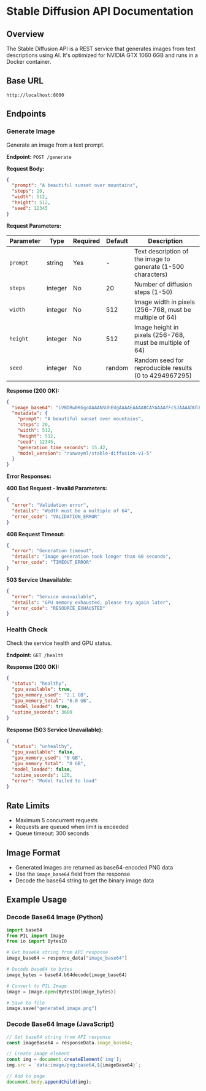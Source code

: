 # Stable Diffusion API Documentation

## Overview

The Stable Diffusion API is a REST service that generates images from text descriptions using AI. It's optimized for NVIDIA GTX 1060 6GB and runs in a Docker container.

## Base URL

```
http://localhost:8000
```

## Endpoints

### Generate Image

Generate an image from a text prompt.

**Endpoint:** `POST /generate`

**Request Body:**

```json
{
  "prompt": "A beautiful sunset over mountains",
  "steps": 20,
  "width": 512,
  "height": 512,
  "seed": 12345
}
```

**Request Parameters:**

| Parameter | Type | Required | Default | Description |
|-----------|------|----------|---------|-------------|
| `prompt` | string | Yes | - | Text description of the image to generate (1-500 characters) |
| `steps` | integer | No | 20 | Number of diffusion steps (1-50) |
| `width` | integer | No | 512 | Image width in pixels (256-768, must be multiple of 64) |
| `height` | integer | No | 512 | Image height in pixels (256-768, must be multiple of 64) |
| `seed` | integer | No | random | Random seed for reproducible results (0 to 4294967295) |

**Response (200 OK):**

```json
{
  "image_base64": "iVBORw0KGgoAAAANSUhEUgAAAAEAAAABCAYAAAAfFcSJAAAADUlEQVR42mP8/5+hHgAHggJ/PchI7wAAAABJRU5ErkJggg==",
  "metadata": {
    "prompt": "A beautiful sunset over mountains",
    "steps": 20,
    "width": 512,
    "height": 512,
    "seed": 12345,
    "generation_time_seconds": 15.42,
    "model_version": "runwayml/stable-diffusion-v1-5"
  }
}
```

**Error Responses:**

**400 Bad Request - Invalid Parameters:**
```json
{
  "error": "Validation error",
  "details": "Width must be a multiple of 64",
  "error_code": "VALIDATION_ERROR"
}
```

**408 Request Timeout:**
```json
{
  "error": "Generation timeout",
  "details": "Image generation took longer than 60 seconds",
  "error_code": "TIMEOUT_ERROR"
}
```

**503 Service Unavailable:**
```json
{
  "error": "Service unavailable",
  "details": "GPU memory exhausted, please try again later",
  "error_code": "RESOURCE_EXHAUSTED"
}
```

### Health Check

Check the service health and GPU status.

**Endpoint:** `GET /health`

**Response (200 OK):**

```json
{
  "status": "healthy",
  "gpu_available": true,
  "gpu_memory_used": "2.1 GB",
  "gpu_memory_total": "6.0 GB",
  "model_loaded": true,
  "uptime_seconds": 3600
}
```

**Response (503 Service Unavailable):**

```json
{
  "status": "unhealthy",
  "gpu_available": false,
  "gpu_memory_used": "0 GB",
  "gpu_memory_total": "0 GB",
  "model_loaded": false,
  "uptime_seconds": 120,
  "error": "Model failed to load"
}
```

## Rate Limits

- Maximum 5 concurrent requests
- Requests are queued when limit is exceeded
- Queue timeout: 300 seconds

## Image Format

- Generated images are returned as base64-encoded PNG data
- Use the `image_base64` field from the response
- Decode the base64 string to get the binary image data

## Example Usage

### Decode Base64 Image (Python)

```python
import base64
from PIL import Image
from io import BytesIO

# Get base64 string from API response
image_base64 = response_data["image_base64"]

# Decode base64 to bytes
image_bytes = base64.b64decode(image_base64)

# Convert to PIL Image
image = Image.open(BytesIO(image_bytes))

# Save to file
image.save("generated_image.png")
```

### Decode Base64 Image (JavaScript)

```javascript
// Get base64 string from API response
const imageBase64 = responseData.image_base64;

// Create image element
const img = document.createElement('img');
img.src = `data:image/png;base64,${imageBase64}`;

// Add to page
document.body.appendChild(img);
```